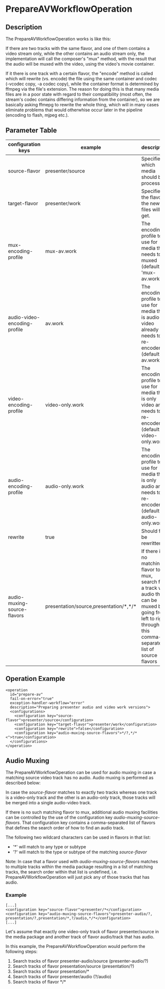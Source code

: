 # PrepareAVWorkflowOperation

## Description
The PrepareAVWorkflowOperation works is like this: 

If there are two tracks with the same flavor, and one of them contains a video stream only, while the other contains an audio stream only, the implementation will call the composer's "mux" method, with the result that the audio will be muxed with the video, using the video's movie container. 

If it there is one track with a certain flavor, the "encode" method is called which will rewrite (vs. encode) the file using the same container and codec (-vcodec copy, -a codec copy), while the container format is determined by ffmpeg via the file's extension. The reason for doing this is that many media files are in a poor state with regard to their compatibility (most often, the stream's codec contains differing information from the container), so we are basically asking ffmepg to rewrite the whole thing, which will in many cases eliminate problems that would otherwhise occur later in the pipeline (encoding to flash, mjpeg etc.). 

## Parameter Table

|configuration keys|example|description|
|------------------|-------|-----------|
|source-flavor|presenter/source|Specifies which media should be processed.|
|target-flavor|presenter/work|Specifies the flavor the new files will get.|
|mux-encoding-profile	|mux-av.work	|The encoding profile to use for media that needs to be muxed (default is 'mux-av.work')|
|audio-video-encoding-profile	|av.work	|The encoding profile to use for media that is audio-video already and needs to be re-encodend (default is av.work)	 |
|video-encoding-profile	|video-only.work	|The encoding profile to use for media that is only video and needs to be re-encodend (default is video-only.work)	 |
|audio-encoding-profile	|audio-only.work	|The encoding profile to use for media that is only audio and needs to be re-encodend (default is audio-only.work)	 |
|rewrite	|true	|Should files be rewritten	 |
|audio-muxing-source-flavors|presentation/source,presentation/\*,\*/\*	|If there is no matching flavor to mux, search for a track with audio that can be muxed by going from left to right through this comma-separated list of source flavors|
 	 	 	 
 
## Operation Example

    <operation
      id="prepare-av"
      fail-on-error="true"
      exception-handler-workflow="error"
      description="Preparing presenter audio and video work versions">
      <configurations>
        <configuration key="source-flavor">presenter/source</configuration>
        <configuration key="target-flavor">presenter/work</configuration>
        <configuration key="rewrite">false</configuration>
        <configuration key="audio-muxing-source-flavors">*/?,*/*<">true</configuration>
      </configurations>
    </operation>

## Audio Muxing
The PrepareAVWorkflowOperation can be used for audio muxing in case a matching source video track has no audio. Audio muxing is performed as described below:

In case the *source-flavor* matches to exactly two tracks whereas one track is a video-only track and the other is an audio-only track, those tracks will be merged into a single audio-video track.

If there is no such matching flavor to mux, additional audio muxing facilities can be controlled by the use of the configuration key *audio-muxing-source-flavors*. That configuration key contains a comma-separated list of flavors that defines the search order of how to find an audio track.

The following two wildcard characters can be used in flavors in that list:

* '*' will match to any type or subtype
* '?' will match to the type or subtype of the matching *source-flavor*

Note: In case that a flavor used with *audio-muxing-source-flavors* matches to multiple tracks within the media package resulting in a list of matching tracks, the search order within that list is undefined, i.e. PrepareAVWorkflowOperation will just pick any of those tracks that has audio.

### Example

    [...]
    <configuration key="source-flavor">presenter/*</configuration>
    <configuration key="audio-muxing-source-flavors">presenter-audio/?, presentation/?,presentation/*,?/audio,*/*</configuration>
    [...]

Let's assume that exactly one video-only track of flavor presenter/source in the media package and another track of flavor audio/track that has audio.


In this example, the PrepareAVWorkflowOperation would perform the following steps:

1. Search tracks of flavor presenter-audio/source (presenter-audio/?)
2. Search tracks of flavor presentation/source (presentation/?)
3. Search tracks of flavor presentation/*
4. Search tracks of flavor presenter/audio (?/audio)
5. Search tracks of flavor \*/\*



